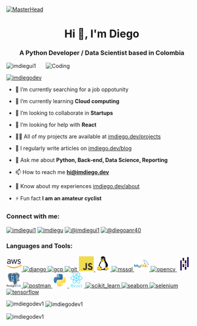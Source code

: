[![MasterHead](https://sukhbinder.files.wordpress.com/2022/01/snow_banner_o.gif)](https://diego-naranjo.super.site/)
<h1 align="center">Hi 👋, I'm Diego</h1>
<h3 align="center">A Python Developer / Data Scientist based in Colombia</h3>
<img align="right" alt="Coding" width="400" src="https://c.tenor.com/2uyENRmiUt0AAAAC/coding.gif">

<p align="left"> <img src="https://komarev.com/ghpvc/?username=imdiegui1&label=Profile%20views&color=0e75b6&style=flat" alt="imdiegui1" /> </p>

<p align="left"> <a href="https://twitter.com/imdiegodev" target="blank"><img src="https://img.shields.io/twitter/follow/imdiegodev?logo=twitter&style=for-the-badge" alt="imdiegodev" /></a> </p>

- 🔭 I’m currently searching for a job oppotunity

- 🌱 I’m currently learning **Cloud computing**

- 👯 I’m looking to collaborate in **Startups**

- 🤝 I’m looking for help with **React**

- 👨‍💻 All of my projects are available at [imdiego.dev/projects](https://imdiego.dev/projects)

- 📝 I regularly write articles on [imdiego.dev/blog](https://imdiego.dev/blog)

- 💬 Ask me about **Python, Back-end, Data Science, Reporting**

- 📫 How to reach me **hi@imdiego.dev**

- 📄 Know about my experiences [imdiego.dev/about](https://imdiego.dev/about)

- ⚡ Fun fact **I am an amateur cyclist**

<h3 align="left">Connect with me:</h3>
<p align="left">
<a href="https://twitter.com/imdiegui1" target="blank"><img align="center" src="https://raw.githubusercontent.com/rahuldkjain/github-profile-readme-generator/master/src/images/icons/Social/twitter.svg" alt="imdiegui1" height="30" width="40" /></a>
<a href="https://linkedin.com/in/imdiegu" target="blank"><img align="center" src="https://raw.githubusercontent.com/rahuldkjain/github-profile-readme-generator/master/src/images/icons/Social/linked-in-alt.svg" alt="imdiegu" height="30" width="40" /></a>
<a href="https://instagram.com/@imdiegui1" target="blank"><img align="center" src="https://raw.githubusercontent.com/rahuldkjain/github-profile-readme-generator/master/src/images/icons/Social/instagram.svg" alt="@imdiegui1" height="30" width="40" /></a>
<a href="https://www.hackerrank.com/@diegoanr40" target="blank"><img align="center" src="https://raw.githubusercontent.com/rahuldkjain/github-profile-readme-generator/master/src/images/icons/Social/hackerrank.svg" alt="@diegoanr40" height="30" width="40" /></a>
</p>

<h3 align="left">Languages and Tools:</h3>
<p align="left"> <a href="https://aws.amazon.com" target="_blank" rel="noreferrer"> <img src="https://raw.githubusercontent.com/devicons/devicon/master/icons/amazonwebservices/amazonwebservices-original-wordmark.svg" alt="aws" width="40" height="40"/> </a> <a href="https://www.djangoproject.com/" target="_blank" rel="noreferrer"> <img src="https://cdn.worldvectorlogo.com/logos/django.svg" alt="django" width="40" height="40"/> </a> <a href="https://cloud.google.com" target="_blank" rel="noreferrer"> <img src="https://www.vectorlogo.zone/logos/google_cloud/google_cloud-icon.svg" alt="gcp" width="40" height="40"/> </a> <a href="https://git-scm.com/" target="_blank" rel="noreferrer"> <img src="https://www.vectorlogo.zone/logos/git-scm/git-scm-icon.svg" alt="git" width="40" height="40"/> </a> <a href="https://developer.mozilla.org/en-US/docs/Web/JavaScript" target="_blank" rel="noreferrer"> <img src="https://raw.githubusercontent.com/devicons/devicon/master/icons/javascript/javascript-original.svg" alt="javascript" width="40" height="40"/> </a> <a href="https://www.linux.org/" target="_blank" rel="noreferrer"> <img src="https://raw.githubusercontent.com/devicons/devicon/master/icons/linux/linux-original.svg" alt="linux" width="40" height="40"/> </a> <a href="https://www.microsoft.com/en-us/sql-server" target="_blank" rel="noreferrer"> <img src="https://www.svgrepo.com/show/303229/microsoft-sql-server-logo.svg" alt="mssql" width="40" height="40"/> </a> <a href="https://www.mysql.com/" target="_blank" rel="noreferrer"> <img src="https://raw.githubusercontent.com/devicons/devicon/master/icons/mysql/mysql-original-wordmark.svg" alt="mysql" width="40" height="40"/> </a> <a href="https://opencv.org/" target="_blank" rel="noreferrer"> <img src="https://www.vectorlogo.zone/logos/opencv/opencv-icon.svg" alt="opencv" width="40" height="40"/> </a> <a href="https://pandas.pydata.org/" target="_blank" rel="noreferrer"> <img src="https://raw.githubusercontent.com/devicons/devicon/2ae2a900d2f041da66e950e4d48052658d850630/icons/pandas/pandas-original.svg" alt="pandas" width="40" height="40"/> </a> <a href="https://www.postgresql.org" target="_blank" rel="noreferrer"> <img src="https://raw.githubusercontent.com/devicons/devicon/master/icons/postgresql/postgresql-original-wordmark.svg" alt="postgresql" width="40" height="40"/> </a> <a href="https://postman.com" target="_blank" rel="noreferrer"> <img src="https://www.vectorlogo.zone/logos/getpostman/getpostman-icon.svg" alt="postman" width="40" height="40"/> </a> <a href="https://www.python.org" target="_blank" rel="noreferrer"> <img src="https://raw.githubusercontent.com/devicons/devicon/master/icons/python/python-original.svg" alt="python" width="40" height="40"/> </a> <a href="https://reactjs.org/" target="_blank" rel="noreferrer"> <img src="https://raw.githubusercontent.com/devicons/devicon/master/icons/react/react-original-wordmark.svg" alt="react" width="40" height="40"/> </a> <a href="https://scikit-learn.org/" target="_blank" rel="noreferrer"> <img src="https://upload.wikimedia.org/wikipedia/commons/0/05/Scikit_learn_logo_small.svg" alt="scikit_learn" width="40" height="40"/> </a> <a href="https://seaborn.pydata.org/" target="_blank" rel="noreferrer"> <img src="https://seaborn.pydata.org/_images/logo-mark-lightbg.svg" alt="seaborn" width="40" height="40"/> </a> <a href="https://www.selenium.dev" target="_blank" rel="noreferrer"> <img src="https://raw.githubusercontent.com/detain/svg-logos/780f25886640cef088af994181646db2f6b1a3f8/svg/selenium-logo.svg" alt="selenium" width="40" height="40"/> </a> <a href="https://www.tensorflow.org" target="_blank" rel="noreferrer"> <img src="https://www.vectorlogo.zone/logos/tensorflow/tensorflow-icon.svg" alt="tensorflow" width="40" height="40"/> </a> </p>

<p><img align="left" src="https://github-readme-stats.vercel.app/api/top-langs?username=imdiegodev1&show_icons=true&locale=en&layout=compact" alt="imdiegodev1" /></p>

<p>&nbsp;<img align="center" src="https://github-readme-stats.vercel.app/api?username=imdiegodev11&show_icons=true&locale=en" alt="imdiegodev1" /></p>

<p><img align="center" src="https://github-readme-streak-stats.herokuapp.com/?user=imdiegodev1&" alt="imdiegodev1" /></p>

